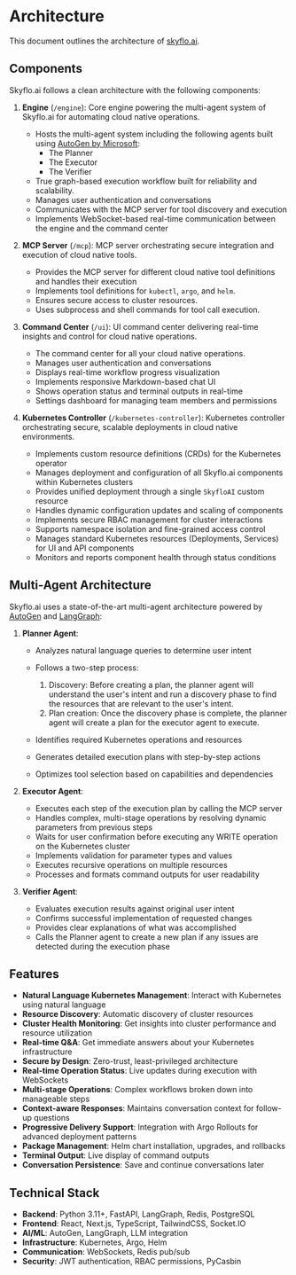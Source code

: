 # Architecture

This document outlines the architecture of [skyflo.ai](https://skyflo.ai).

## Components

Skyflo.ai follows a clean architecture with the following components:

1. **Engine** (`/engine`):
Core engine powering the multi-agent system of Skyflo.ai for automating cloud native operations.

   - Hosts the multi-agent system including the following agents built using [AutoGen by Microsoft](https://github.com/microsoft/autogen):
     - The Planner
     - The Executor
     - The Verifier
   - True graph-based execution workflow built for reliability and scalability.
   - Manages user authentication and conversations
   - Communicates with the MCP server for tool discovery and execution
   - Implements WebSocket-based real-time communication between the engine and the command center

2. **MCP Server** (`/mcp`):
MCP server orchestrating secure integration and execution of cloud native tools.

   - Provides the MCP server for different cloud native tool definitions and handles their execution
   - Implements tool definitions for `kubectl`, `argo`, and `helm`.
   - Ensures secure access to cluster resources.
   - Uses subprocess and shell commands for tool call execution.

3. **Command Center** (`/ui`):
UI command center delivering real-time insights and control for cloud native operations.

   - The command center for all your cloud native operations.
   - Manages user authentication and conversations
   - Displays real-time workflow progress visualization
   - Implements responsive Markdown-based chat UI
   - Shows operation status and terminal outputs in real-time
   - Settings dashboard for managing team members and permissions

4. **Kubernetes Controller** (`/kubernetes-controller`):
Kubernetes controller orchestrating secure, scalable deployments in cloud native environments.

   - Implements custom resource definitions (CRDs) for the Kubernetes operator
   - Manages deployment and configuration of all Skyflo.ai components within Kubernetes clusters
   - Provides unified deployment through a single `SkyfloAI` custom resource
   - Handles dynamic configuration updates and scaling of components
   - Implements secure RBAC management for cluster interactions
   - Supports namespace isolation and fine-grained access control
   - Manages standard Kubernetes resources (Deployments, Services) for UI and API components
   - Monitors and reports component health through status conditions

## Multi-Agent Architecture

Skyflo.ai uses a state-of-the-art multi-agent architecture powered by [AutoGen](https://github.com/microsoft/autogen) and [LangGraph](https://github.com/LangChain-AI/langgraph):

1. **Planner Agent**:
   - Analyzes natural language queries to determine user intent
   - Follows a two-step process:

      1. Discovery: Before creating a plan, the planner agent will understand the user's intent and run a discovery phase to find the resources that are relevant to the user's intent.
      2. Plan creation: Once the discovery phase is complete, the planner agent will create a plan for the executor agent to execute.
   - Identifies required Kubernetes operations and resources
   - Generates detailed execution plans with step-by-step actions
   - Optimizes tool selection based on capabilities and dependencies

2. **Executor Agent**:
   - Executes each step of the execution plan by calling the MCP server
   - Handles complex, multi-stage operations by resolving dynamic parameters from previous steps
   - Waits for user confirmation before executing any WRITE operation on the Kubernetes cluster
   - Implements validation for parameter types and values
   - Executes recursive operations on multiple resources
   - Processes and formats command outputs for user readability

3. **Verifier Agent**:
   - Evaluates execution results against original user intent
   - Confirms successful implementation of requested changes
   - Provides clear explanations of what was accomplished
   - Calls the Planner agent to create a new plan if any issues are detected during the execution phase

## Features

- **Natural Language Kubernetes Management**: Interact with Kubernetes using natural language
- **Resource Discovery**: Automatic discovery of cluster resources
- **Cluster Health Monitoring**: Get insights into cluster performance and resource utilization
- **Real-time Q&A**: Get immediate answers about your Kubernetes infrastructure
- **Secure by Design**: Zero-trust, least-privileged architecture
- **Real-time Operation Status**: Live updates during execution with WebSockets
- **Multi-stage Operations**: Complex workflows broken down into manageable steps
- **Context-aware Responses**: Maintains conversation context for follow-up questions
- **Progressive Delivery Support**: Integration with Argo Rollouts for advanced deployment patterns
- **Package Management**: Helm chart installation, upgrades, and rollbacks
- **Terminal Output**: Live display of command outputs
- **Conversation Persistence**: Save and continue conversations later

## Technical Stack

- **Backend**: Python 3.11+, FastAPI, LangGraph, Redis, PostgreSQL
- **Frontend**: React, Next.js, TypeScript, TailwindCSS, Socket.IO
- **AI/ML**: AutoGen, LangGraph, LLM integration
- **Infrastructure**: Kubernetes, Argo, Helm
- **Communication**: WebSockets, Redis pub/sub
- **Security**: JWT authentication, RBAC permissions, PyCasbin
